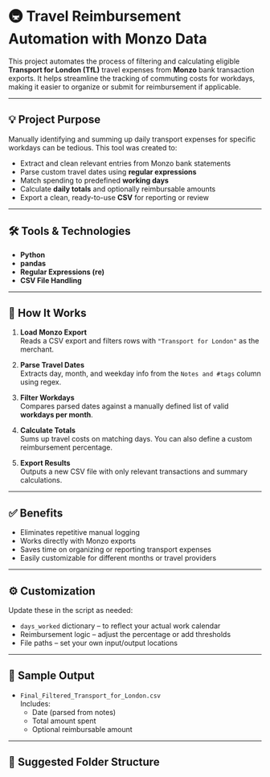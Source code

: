 # 🚇 Travel Reimbursement Automation with Monzo Data

This project automates the process of filtering and calculating eligible **Transport for London (TfL)** travel expenses from **Monzo** bank transaction exports. It helps streamline the tracking of commuting costs for workdays, making it easier to organize or submit for reimbursement if applicable.

---

## 💡 Project Purpose

Manually identifying and summing up daily transport expenses for specific workdays can be tedious. This tool was created to:

- Extract and clean relevant entries from Monzo bank statements
- Parse custom travel dates using **regular expressions**
- Match spending to predefined **working days**
- Calculate **daily totals** and optionally reimbursable amounts
- Export a clean, ready-to-use **CSV** for reporting or review

---

## 🛠️ Tools & Technologies

- **Python**
- **pandas**
- **Regular Expressions (re)**
- **CSV File Handling**

---

## 📁 How It Works

1. **Load Monzo Export**  
   Reads a CSV export and filters rows with `"Transport for London"` as the merchant.

2. **Parse Travel Dates**  
   Extracts day, month, and weekday info from the `Notes and #tags` column using regex.

3. **Filter Workdays**  
   Compares parsed dates against a manually defined list of valid **workdays per month**.

4. **Calculate Totals**  
   Sums up travel costs on matching days. You can also define a custom reimbursement percentage.

5. **Export Results**  
   Outputs a new CSV file with only relevant transactions and summary calculations.

---

## ✅ Benefits

- Eliminates repetitive manual logging
- Works directly with Monzo exports
- Saves time on organizing or reporting transport expenses
- Easily customizable for different months or travel providers

---

## ⚙️ Customization

Update these in the script as needed:
- `days_worked` dictionary – to reflect your actual work calendar
- Reimbursement logic – adjust the percentage or add thresholds
- File paths – set your own input/output locations

---

## 📎 Sample Output

- `Final_Filtered_Transport_for_London.csv`  
  Includes:
  - Date (parsed from notes)
  - Total amount spent
  - Optional reimbursable amount

---

## 📂 Suggested Folder Structure

